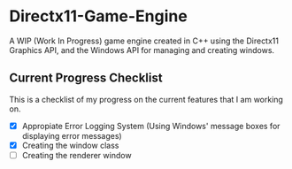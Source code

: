 # Directx11-Game-Engine
A WIP (Work In Progress) game engine created in C++ using the Directx11 Graphics API, and the Windows API for managing and creating windows.

## Current Progress Checklist
This is a checklist of my progress on the current features that I am working on.
- [X] Appropiate Error Logging System (Using Windows' message boxes for displaying error messages)
- [X] Creating the window class
- [ ] Creating the renderer window
